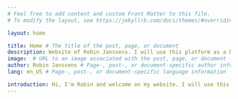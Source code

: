 ```yaml
---
# Feel free to add content and custom Front Matter to this file.
# To modify the layout, see https://jekyllrb.com/docs/themes/#overriding-theme-defaults

layout: home

title: Home # The title of the post, page, or document
description: Website of Robin Janssens. I will use this platform as a hub to share stuff with the world. # A short description of the page's content
image:  # URL to an image associated with the post, page, or document (e.g., /assets/page-pic.jpg)
author: Robin Janssens # Page-, post-, or document-specific author information (see Advanced usage)
lang: en_US # Page-, post-, or document-specific language information

introduction: Hi, I'm Robin and welcome on my website. I will use this platform as a hub to share stuff with the world.
---
```

